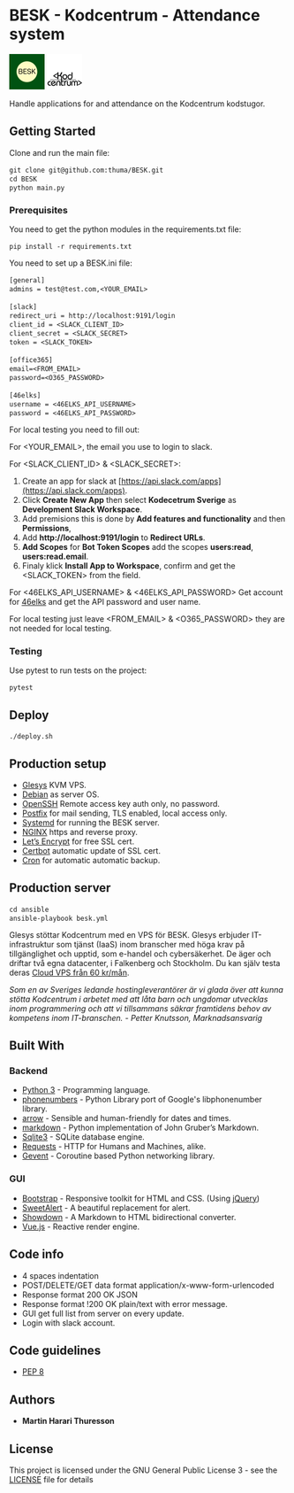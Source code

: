 # BESK - Kodcentrum - Attendance system
<img src="https://github.com/thuma/BESK/blob/master/static/img/BESK.png" height="64" alt="BESK">
<img src="https://github.com/thuma/BESK/blob/master/static/img/kodcentrum-logo.svg" height="64" alt="kodcentrum">

Handle applications for and attendance on the Kodcentrum kodstugor.

## Getting Started

Clone and run the main file:

```
git clone git@github.com:thuma/BESK.git
cd BESK
python main.py
```

### Prerequisites

You need to get the python modules in the requirements.txt file:

```
pip install -r requirements.txt
```

You need to set up a BESK.ini file:

```
[general]
admins = test@test.com,<YOUR_EMAIL>

[slack]
redirect_uri = http://localhost:9191/login
client_id = <SLACK_CLIENT_ID>
client_secret = <SLACK_SECRET>
token = <SLACK_TOKEN>

[office365]
email=<FROM_EMAIL>
password=<O365_PASSWORD>

[46elks]
username = <46ELKS_API_USERNAME>
password = <46ELKS_API_PASSWORD>
```

For local testing you need to fill out:

For <YOUR_EMAIL>, the email you use to login to slack.

For <SLACK_CLIENT_ID> & <SLACK_SECRET>:

1. Create an app for slack at [https://api.slack.com/apps](https://api.slack.com/apps).
2. Click **Create New App** then select **Kodecetrum Sverige** as **Development Slack Workspace**.
3. Add premisions this is done by **Add features and functionality** and then **Permissions**,
4. Add **http://localhost:9191/login** to **Redirect URLs**.
5. **Add Scopes** for **Bot Token Scopes**  add the scopes **users:read**, **users:read.email**.
6. Finaly klick **Install App to Workspace**, confirm and get the <SLACK_TOKEN> from the field.

For <46ELKS_API_USERNAME> & <46ELKS_API_PASSWORD>
Get account for [46elks](https://46elks.com) and get the API password and user name.

For local testing just leave <FROM_EMAIL> & <O365_PASSWORD> they are not needed for local testing. 

### Testing

Use pytest to run tests on the project:

```
pytest
```

## Deploy

```
./deploy.sh
```

## Production setup

* [Glesys](https://www.glesys.se) KVM VPS.
* [Debian](https://www.debian.org/) as server OS.
* [OpenSSH](https://www.openssh.com/) Remote access key auth only, no password.
* [Postfix](http://www.postfix.org/) for mail sending, TLS enabled, local access only.
* [Systemd](https://www.freedesktop.org/wiki/Software/systemd/) for running the BESK server.
* [NGINX](https://nginx.org/en/) https and reverse proxy.
* [Let’s Encrypt](https://letsencrypt.org/) for free SSL cert.
* [Certbot](https://certbot.eff.org/) automatic update of SSL cert.
* [Cron](https://www.gnu.org/software/mcron/) for automatic automatic backup.

## Production server

```
cd ansible
ansible-playbook besk.yml
```

<p>
Glesys stöttar Kodcentrum med en VPS för BESK.
Glesys erbjuder IT-infrastruktur som tjänst (IaaS) inom branscher med höga 
krav på tillgänglighet och upptid, som e-handel och cybersäkerhet.
De äger och driftar två egna datacenter, i Falkenberg och Stockholm.
Du kan själv testa deras 
<a href="https://glesys.se/vps">Cloud VPS från 60 kr/mån</a>. 
</p>
<p>
    <i>
    Som en av Sveriges ledande hostingleverantörer är vi glada över att 
    kunna stötta Kodcentrum i arbetet med att låta barn och ungdomar 
    utvecklas inom programmering och att vi tillsammans säkrar 
    framtidens behov av kompetens inom IT-branschen. 
    - Petter Knutsson, Marknadsansvarig
    </i>
</p>

## Built With

### Backend
* [Python 3](https://www.python.org/) - Programming language.
* [phonenumbers](https://github.com/daviddrysdale/python-phonenumbers) - Python Library port of Google's libphonenumber library.
* [arrow](https://arrow.readthedocs.io/en/latest/) - Sensible and human-friendly for dates and times.
* [markdown](https://python-markdown.github.io/#features) - Python implementation of John Gruber’s Markdown.
* [Sqlite3](https://www.sqlite.org) - SQLite database engine.
* [Requests](https://3.python-requests.org/) - HTTP for Humans and Machines, alike.
* [Gevent](http://www.gevent.org/) - Coroutine based Python networking library.

### GUI
* [Bootstrap](https://getbootstrap.com/) -  Responsive toolkit for HTML and CSS. (Using [jQuery](https://jquery.com/))
* [SweetAlert](https://sweetalert.js.org/) - A beautiful replacement for alert.
* [Showdown](http://showdownjs.com/) - A Markdown to HTML bidirectional converter.
* [Vue.js](http://www.vuejs.org/) - Reactive render engine.

## Code info

* 4 spaces indentation
* POST/DELETE/GET data format application/x-www-form-urlencoded
* Response format 200 OK JSON
* Response format !200 OK plain/text with error message.
* GUI get full list from server on every update.
* Login with slack account.

## Code guidelines

* [PEP 8](https://www.python.org/dev/peps/pep-0008/)

## Authors

* **Martin Harari Thuresson**

## License

This project is licensed under the GNU General Public License 3 - see the [LICENSE](LICENSE) file for details
